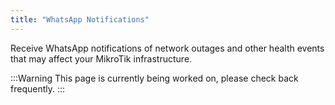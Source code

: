 ```yaml
---
title: "WhatsApp Notifications"
---
```


Receive WhatsApp notifications of network outages and other health events that may affect your MikroTik infrastructure.

:::Warning
This page is currently being worked on, please check back frequently.
:::